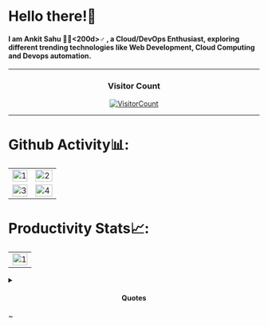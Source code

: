 # Hello there!👋

#### I am Ankit Sahu 🙋🏻<200d>♂️ , a Cloud/DevOps Enthusiast, exploring different trending technologies like Web Development, Cloud Computing and Devops automation.

<hr>
<h3 align="center">Visitor Count</h3>
<a align="center" href="https://profile-counter.glitch.me/{an618}/count.svg">

  ![VisitorCount](https://profile-counter.glitch.me/{an618}/count.svg)

</a>
<hr>


# Github Activity📊:
<table>
  <tr>
    <td><img src="https://github-readme-stats.vercel.app/api?username=an618&theme=radical&show_icons=true"  display=block width=100% height=auto  alt="1" ></td>
    <td><img src="https://github-readme-stats.vercel.app/api/top-langs/?username=an618&theme=radical&layout=compact&hide=Jupyter%20Notebook"  display=block width=100% height=auto  alt="2" ></td>
   </tr>
   <tr>
      <td><img src="https://github-readme-streak-stats.herokuapp.com/?user=an618&theme=tokyonight"  display=block width=100% height=auto alt="3" ></td>
     <td><img src="https://github-readme-stats.vercel.app/api/wakatime?username=Ankit Sahu&custom_title=Language%20Stats&layout=compact&theme=tokyonight" align="right" display=block width=100% height=auto  alt="4"  >
  </td>
  </tr>
</table>

# Productivity Stats📈:
<table>
  <tr>
    <td><img src="https://github-profile-summary-cards.vercel.app/api/cards/profile-details?username=an618&theme=monokai"  display=block width=100% height=auto  alt="1" ></td>
   </tr>
</table>

<details>
  <summary> <h4 align="center"> Quotes </h4> </summary>

  ## ✍ 🏻 Start Your Day With Inspiring Quotes:

  ![](https://quotes-github-readme.vercel.app/api?type=horizontal&theme=dark)

</details>
~

